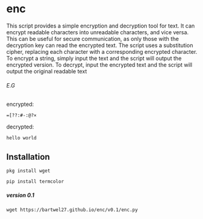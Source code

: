 # enc
This script provides a simple encryption and decryption tool for text. It can encrypt readable characters into unreadable characters, and vice versa. This can be useful for secure communication, as only those with the decryption key can read the encrypted text. The script uses a substitution cipher, replacing each character with a corresponding encrypted character. To encrypt a string, simply input the text and the script will output the encrypted version. To decrypt, input the encrypted text and the script will output the original readable text

###### E.G
encrypted:
```
=[??:#-:@?×
```
decrypted:
```
hello world
```

## Installation
```
pkg install wget
```

```
pip install termcolor
```
##### version 0.1
```
wget https://bartwel27.github.io/enc/v0.1/enc.py
```

